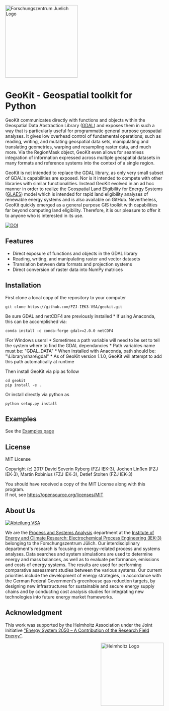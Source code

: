 ﻿<a href="http://www.fz-juelich.de/iek/iek-3/EN/Forschung/_Process-and-System-Analysis/_node.html"><img src="http://www.fz-juelich.de/SharedDocs/Bilder/IBG/IBG-3/DE/Plant-soil-atmosphere%20exchange%20processes/INPLAMINT%20(BONARES)/Bild3.jpg?__blob=poster" alt="Forschungszentrum Juelich Logo" width="230px"></a> 

# GeoKit - **Geo**spatial tool**kit** for Python

GeoKit communicates directly with functions and objects within the Geospatial Data Abstraction Library (<a href="www.gdal.org">GDAL</a>) and exposes them in such a way that is particularly useful for programmatic general purpose geospatial analyses. 
It gives low overhead control of fundamental operations; such as reading, writing, and mutating geospatial data sets, manipulating and translating geometries, warping and resampling raster data, and much more. 
Via the RegionMask object, GeoKit even allows for seamless integration of information expressed across multiple geospatial datasets in many formats and reference systems into the context of a single region. 

GeoKit is not intended to replace the GDAL library, as only very small subset of GDAL's capabilities are exposed. Nor is it intended to compete with other libraries with similar functionalities.
Instead GeoKit evolved in an ad hoc manner in order to realize the Geospatial Land Eligibility for Energy Systems (<a href="https://github.com/FZJ-IEK3-VSA/glaes">GLAES</a>) model which is intended for rapid land eligibility analyses of renewable energy systems and is also available on GitHub.
Nevertheless, GeoKit quickly emerged as a general purpose GIS toolkit with capabilities far beyond computing land eligibility.
Therefore, it is our pleasure to offer it to anyone who is interested in its use.

[![DOI](https://zenodo.org/badge/114900977.svg)](https://zenodo.org/badge/latestdoi/114900977)

## Features
* Direct exposure of functions and objects in the GDAL library
* Reading, writing, and manipulating raster and vector datasets
* Translation between data formats and projection systems
* Direct conversion of raster data into NumPy matrices

## Installation

First clone a local copy of the repository to your computer

	git clone https://github.com/FZJ-IEK3-VSA/geokit.git

Be sure GDAL and netCDF4 are previously installed
	* If using Anaconda, this can be accomplished via:

	conda install -c conda-forge gdal>=2.0.0 netCDF4

!For Windows users! 
	* Sometimes a path variable will need to be set to tell the system where to find the GDAL dependancies
	* Path variables name must be: "GDAL_DATA"
	* When installed with Anaconda, path should be: "<anaconda-top-directory>\Library\share\gdal"
	* As of GeoKit version 1.1.0, GeoKit will attempt to add this path automatically at runtime
	
Then install GeoKit via pip as follow
	
	cd geokit
	pip install -e .
	
Or install directly via python as 

	python setup.py install
	
	
## Examples

See the [Examples page](Examples/)

## License

MIT License

Copyright (c) 2017 David Severin Ryberg (FZJ IEK-3), Jochen Linßen (FZJ IEK-3), Martin Robinius (FZJ IEK-3), Detlef Stolten (FZJ IEK-3)

You should have received a copy of the MIT License along with this program.  
If not, see <https://opensource.org/licenses/MIT>

## About Us 
<a href="http://www.fz-juelich.de/iek/iek-3/EN/Forschung/_Process-and-System-Analysis/_node.html"><img src="http://fz-juelich.de/SharedDocs/Bilder/IEK/IEK-3/Abteilungen2015/VSA_DepartmentPicture_2017.jpg?__blob=normal" alt="Abteilung VSA"></a> 

We are the [Process and Systems Analysis](http://www.fz-juelich.de/iek/iek-3/EN/Forschung/_Process-and-System-Analysis/_node.html) department at the [Institute of Energy and Climate Research: Electrochemical Process Engineering (IEK-3)](http://www.fz-juelich.de/iek/iek-3/EN/Home/home_node.html) belonging to the Forschungszentrum Jülich. Our interdisciplinary department's research is focusing on energy-related process and systems analyses. Data searches and system simulations are used to determine energy and mass balances, as well as to evaluate performance, emissions and costs of energy systems. The results are used for performing comparative assessment studies between the various systems. Our current priorities include the development of energy strategies, in accordance with the German Federal Government’s greenhouse gas reduction targets, by designing new infrastructures for sustainable and secure energy supply chains and by conducting cost analysis studies for integrating new technologies into future energy market frameworks.


## Acknowledgment

This work was supported by the Helmholtz Association under the Joint Initiative ["Energy System 2050 – A Contribution of the Research Field Energy"](https://www.helmholtz.de/en/research/energy/energy_system_2050/).

<a href="https://www.helmholtz.de/en/"><img src="https://www.helmholtz.de/fileadmin/user_upload/05_aktuelles/Marke_Design/logos/HG_LOGO_S_ENG_RGB.jpg" alt="Helmholtz Logo" width="200px" style="float:right"></a>
